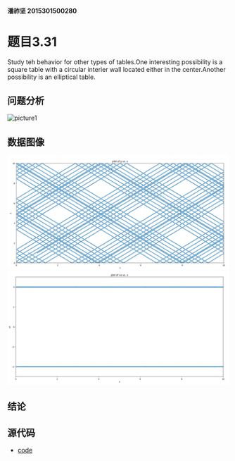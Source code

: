#### 潘祚坚 2015301500280
# 题目3.31
Study teh behavior for other types of tables.One interesting possibility is a square table with a circular interier wall located either in the center.Another possibility is an elliptical table.
## 问题分析
![picture1](https://github.com/paaaaaan/Computational_physics_2015301500280/blob/8.0/exercise09)
## 数据图像
![picture1](https://github.com/paaaaaan/Computational_physics_2015301500280/blob/8.0/1.png)
![picture2](https://github.com/paaaaaan/Computational_physics_2015301500280/blob/8.0/2.png)
## 结论
## 源代码
- [code](https://github.com/paaaaaan/Computational_physics_2015301500280/blob/files/code7.0)
